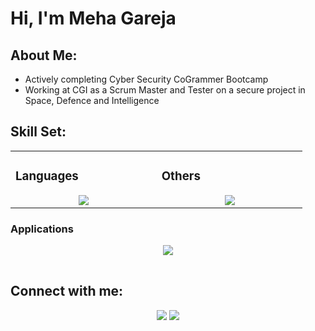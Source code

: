 # Hi, I'm Meha Gareja

## About Me:
- Actively completing Cyber Security CoGrammer Bootcamp
- Working at CGI as a Scrum Master and Tester on a secure project in Space, Defence and Intelligence

## Skill Set:

<table><tr><td valign="top" width="25%">
        
### Languages
<a href="https://github.com/mgareja">
<div align="center">
       <img src="https://skillicons.dev/icons?i=selenium,python,matlab,arduino,&perline=4" /> 
</div>
</a>

</td><td valign="top" width="25%">
  
### Others
<a href="https://github.com/mgareja">
<div align="center">
       <img src="https://skillicons.dev/icons?i=git,gitlab,github,vscode,jenkins,jira,svn,trac,vscodeqt,&perline=4" /> 
</div>
</a>
</td>
</tr></table>

<table><tl><tl valign="top" width="25%">

### Applications
<a href="https://github.com/mgareja">
<div align="center">
       <img src="https://skillicons.dev/icons?i=git,gitlab,github,vscode,jenkins,jira,svn,trac,&perline=4" /> 
</div>
</a>
</td>
</tr></table>

## Connect with me:
<div align="center">
    <a href="https://www.linkedin.com/in/mgareja/" target="_blank"><img src="https://img.shields.io/badge/-Meha%20Gareja-0077B5?style=flat&logo=Linkedin&logoColor=white"/></a>
    <a target="_blank" href="mailto:mgareja@gmail.com"><img src="https://img.shields.io/badge/-mgareja@gmail.com-D14836?style=flat&logo=Gmail&logoColor=white"/></a>
</div>
